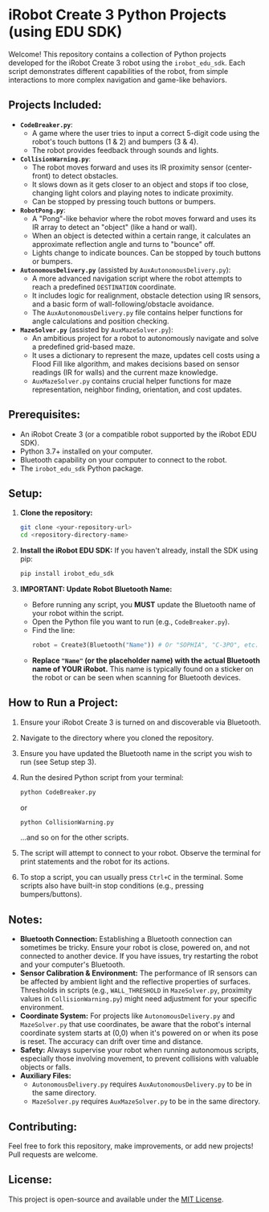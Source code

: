 # iRobot Create 3 Python Projects (using EDU SDK)

Welcome! This repository contains a collection of Python projects developed for the iRobot Create 3 robot using the `irobot_edu_sdk`. Each script demonstrates different capabilities of the robot, from simple interactions to more complex navigation and game-like behaviors.

## Projects Included:

*   **`CodeBreaker.py`**:
    *   A game where the user tries to input a correct 5-digit code using the robot's touch buttons (1 & 2) and bumpers (3 & 4).
    *   The robot provides feedback through sounds and lights.
*   **`CollisionWarning.py`**:
    *   The robot moves forward and uses its IR proximity sensor (center-front) to detect obstacles.
    *   It slows down as it gets closer to an object and stops if too close, changing light colors and playing notes to indicate proximity.
    *   Can be stopped by pressing touch buttons or bumpers.
*   **`RobotPong.py`**:
    *   A "Pong"-like behavior where the robot moves forward and uses its IR array to detect an "object" (like a hand or wall).
    *   When an object is detected within a certain range, it calculates an approximate reflection angle and turns to "bounce" off.
    *   Lights change to indicate bounces. Can be stopped by touch buttons or bumpers.
*   **`AutonomousDelivery.py`** (assisted by `AuxAutonomousDelivery.py`):
    *   A more advanced navigation script where the robot attempts to reach a predefined `DESTINATION` coordinate.
    *   It includes logic for realignment, obstacle detection using IR sensors, and a basic form of wall-following/obstacle avoidance.
    *   The `AuxAutonomousDelivery.py` file contains helper functions for angle calculations and position checking.
*   **`MazeSolver.py`** (assisted by `AuxMazeSolver.py`):
    *   An ambitious project for a robot to autonomously navigate and solve a predefined grid-based maze.
    *   It uses a dictionary to represent the maze, updates cell costs using a Flood Fill like algorithm, and makes decisions based on sensor readings (IR for walls) and the current maze knowledge.
    *   `AuxMazeSolver.py` contains crucial helper functions for maze representation, neighbor finding, orientation, and cost updates.

## Prerequisites:

*   An iRobot Create 3 (or a compatible robot supported by the iRobot EDU SDK).
*   Python 3.7+ installed on your computer.
*   Bluetooth capability on your computer to connect to the robot.
*   The `irobot_edu_sdk` Python package.

## Setup:

1.  **Clone the repository:**
    ```bash
    git clone <your-repository-url>
    cd <repository-directory-name>
    ```

2.  **Install the iRobot EDU SDK:**
    If you haven't already, install the SDK using pip:
    ```bash
    pip install irobot_edu_sdk
    ```

3.  **IMPORTANT: Update Robot Bluetooth Name:**
    *   Before running any script, you **MUST** update the Bluetooth name of your robot within the script.
    *   Open the Python file you want to run (e.g., `CodeBreaker.py`).
    *   Find the line:
        ```python
        robot = Create3(Bluetooth("Name")) # Or "SOPHIA", "C-3PO", etc.
        ```
    *   **Replace `"Name"` (or the placeholder name) with the actual Bluetooth name of YOUR iRobot.** This name is typically found on a sticker on the robot or can be seen when scanning for Bluetooth devices.

## How to Run a Project:

1.  Ensure your iRobot Create 3 is turned on and discoverable via Bluetooth.
2.  Navigate to the directory where you cloned the repository.
3.  Ensure you have updated the Bluetooth name in the script you wish to run (see Setup step 3).
4.  Run the desired Python script from your terminal:
    ```bash
    python CodeBreaker.py
    ```
    or
    ```bash
    python CollisionWarning.py
    ```
    ...and so on for the other scripts.

5.  The script will attempt to connect to your robot. Observe the terminal for print statements and the robot for its actions.
6.  To stop a script, you can usually press `Ctrl+C` in the terminal. Some scripts also have built-in stop conditions (e.g., pressing bumpers/buttons).

## Notes:

*   **Bluetooth Connection:** Establishing a Bluetooth connection can sometimes be tricky. Ensure your robot is close, powered on, and not connected to another device. If you have issues, try restarting the robot and your computer's Bluetooth.
*   **Sensor Calibration & Environment:** The performance of IR sensors can be affected by ambient light and the reflective properties of surfaces. Thresholds in scripts (e.g., `WALL_THRESHOLD` in `MazeSolver.py`, proximity values in `CollisionWarning.py`) might need adjustment for your specific environment.
*   **Coordinate System:** For projects like `AutonomousDelivery.py` and `MazeSolver.py` that use coordinates, be aware that the robot's internal coordinate system starts at (0,0) when it's powered on or when its pose is reset. The accuracy can drift over time and distance.
*   **Safety:** Always supervise your robot when running autonomous scripts, especially those involving movement, to prevent collisions with valuable objects or falls.
*   **Auxiliary Files:**
    *   `AutonomousDelivery.py` requires `AuxAutonomousDelivery.py` to be in the same directory.
    *   `MazeSolver.py` requires `AuxMazeSolver.py` to be in the same directory.

## Contributing:

Feel free to fork this repository, make improvements, or add new projects! Pull requests are welcome.

## License:

This project is open-source and available under the [MIT License](LICENSE).

